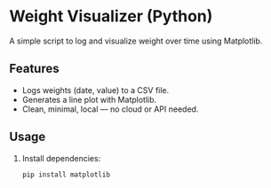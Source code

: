 # Weight Visualizer (Python)

A simple script to log and visualize weight over time using Matplotlib.

## Features
- Logs weights (date, value) to a CSV file.
- Generates a line plot with Matplotlib.
- Clean, minimal, local — no cloud or API needed.

## Usage
1. Install dependencies:
   ```bash
   pip install matplotlib
